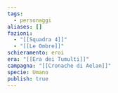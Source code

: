 ```yaml
---
tags:
  - personaggi
aliases: []
fazioni:
  - "[[Squadra 4]]"
  - "[[Le Ombre]]"
schieramento: eroi
era: "[[Era dei Tumulti]]"
campagna: "[[Cronache di Aelan]]"
specie: Umano
publish: true
---
```

